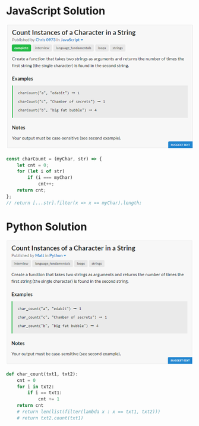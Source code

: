 # JavaScript Solution
![JavaScript Question](JavaScript.PNG)
```javascript
const charCount = (myChar, str) => {
	let cnt = 0;
	for (let i of str)
		if (i === myChar)
			cnt++;
	return cnt;
};
// return [...str].filter(x => x == myChar).length;
```
# Python Solution
![Python Question](Python.PNG)
```python
def char_count(txt1, txt2):
	cnt = 0
	for i in txt2:
		if i == txt1:
			cnt += 1
	return cnt
	# return len(list(filter(lambda x : x == txt1, txt2)))
	# return txt2.count(txt1)
```
